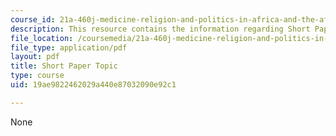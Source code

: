 ```yaml
---
course_id: 21a-460j-medicine-religion-and-politics-in-africa-and-the-african-diaspora-spring-2005
description: This resource contains the information regarding Short Paper Topic.
file_location: /coursemedia/21a-460j-medicine-religion-and-politics-in-africa-and-the-african-diaspora-spring-2005/19ae9822462029a440e87032090e92c1_MIT21A_460JS05_srt_pap3_5.pdf
file_type: application/pdf
layout: pdf
title: Short Paper Topic
type: course
uid: 19ae9822462029a440e87032090e92c1

---
```

None
